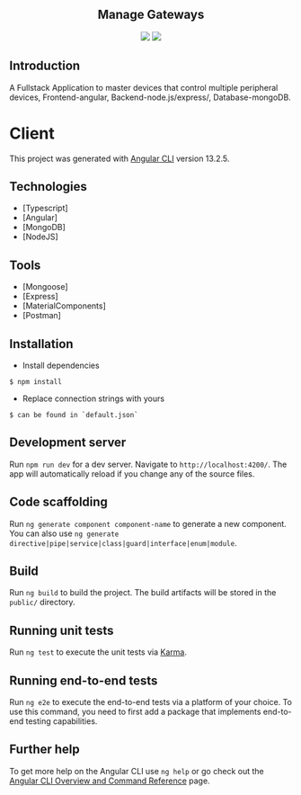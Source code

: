 <div align="center">
<h2>Manage Gateways</h2>
<img src="https://img.shields.io/badge/build-passing-green.svg">
<img src="https://img.shields.io/badge/license-MIT-green.svg">
</div>

## Introduction

A Fullstack Application to master devices that control multiple peripheral devices, Frontend-angular, Backend-node.js/express/, Database-mongoDB.

# Client

This project was generated with [Angular CLI](https://github.com/angular/angular-cli) version 13.2.5.

## Technologies

- [Typescript]
- [Angular]
- [MongoDB]
- [NodeJS]

## Tools
- [Mongoose]
- [Express]
- [MaterialComponents]
- [Postman]

## Installation

- Install dependencies

```
$ npm install
```
- Replace connection strings with yours

```
$ can be found in `default.json`
```

## Development server

Run `npm run dev` for a dev server. Navigate to `http://localhost:4200/`. The app will automatically reload if you change any of the source files.

## Code scaffolding

Run `ng generate component component-name` to generate a new component. You can also use `ng generate directive|pipe|service|class|guard|interface|enum|module`.

## Build

Run `ng build` to build the project. The build artifacts will be stored in the `public/` directory.

## Running unit tests

Run `ng test` to execute the unit tests via [Karma](https://karma-runner.github.io).

## Running end-to-end tests

Run `ng e2e` to execute the end-to-end tests via a platform of your choice. To use this command, you need to first add a package that implements end-to-end testing capabilities.

## Further help

To get more help on the Angular CLI use `ng help` or go check out the [Angular CLI Overview and Command Reference](https://angular.io/cli) page.
